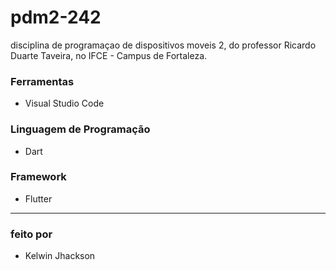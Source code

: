 # pdm2-242
disciplina de programaçao de dispositivos moveis 2, do professor Ricardo Duarte Taveira, no IFCE - Campus de Fortaleza.
### Ferramentas
- Visual Studio Code

### Linguagem de Programação
- Dart

### Framework
- Flutter


---

### feito por
- Kelwin Jhackson
